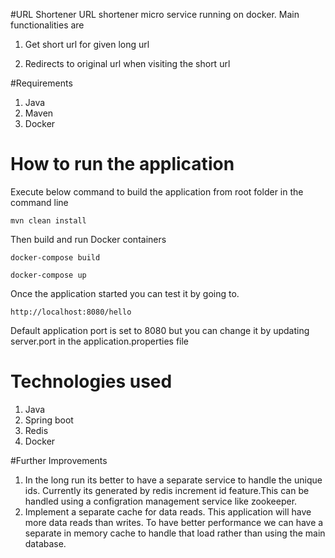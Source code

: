#URL Shortener
URL shortener micro service running on docker. Main functionalities are

1. Get short url for given long url

2. Redirects to original url when visiting the short url

#Requirements
1. Java
2. Maven
3. Docker

# How to run the application
Execute below command to build the application from root folder in the command line
``` 
mvn clean install
``` 
Then build and run Docker containers
``` 
docker-compose build

docker-compose up
``` 

Once the application started you can test it by going to.
```
http://localhost:8080/hello
```
Default application port is set to 8080 but you can change it by updating server.port in the application.properties file

# Technologies used
1. Java
2. Spring boot
3. Redis
4. Docker

#Further Improvements
1. In the long run its better to have a separate service to handle the unique ids. Currently its generated by redis increment id feature.This can be handled using a configration management service like zookeeper.
2. Implement a separate cache for data reads. This application will have more data reads than writes. To have better performance we can have a separate in memory cache to handle that load rather than using the main database.
 
 

